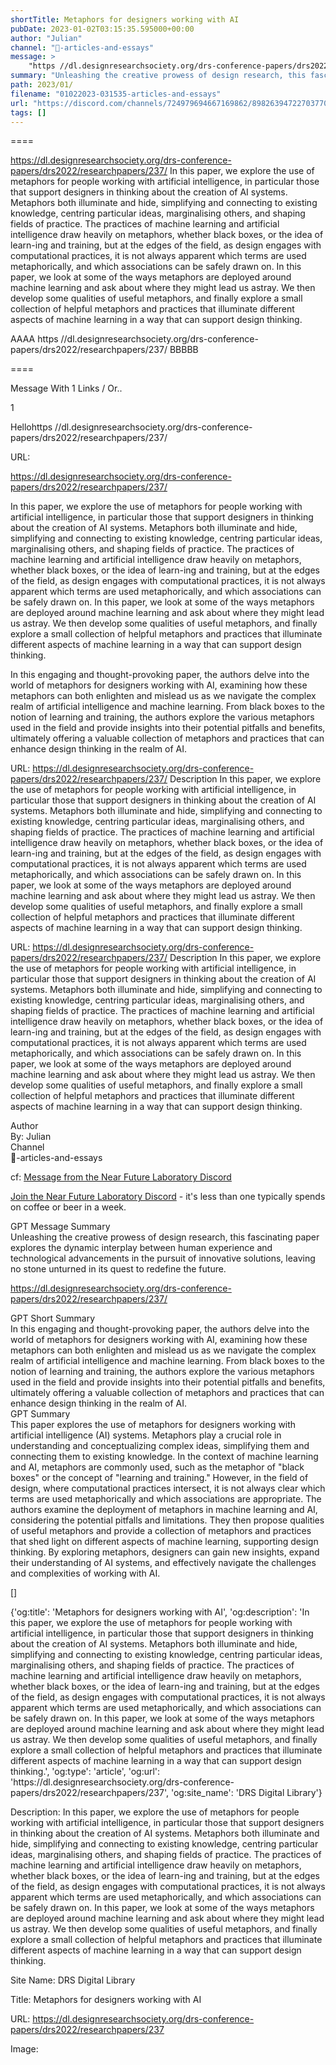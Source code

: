 ```yaml
---
shortTitle: Metaphors for designers working with AI
pubDate: 2023-01-02T03:15:35.595000+00:00
author: "Julian"
channel: "📃-articles-and-essays"
message: >
    "https //dl.designresearchsociety.org/drs-conference-papers/drs2022/researchpapers/237/"
summary: "Unleashing the creative prowess of design research, this fascinating paper explores the dynamic interplay between human experience and technological advancements in the pursuit of innovative solutions, leaving no stone unturned in its quest to redefine the future."
path: 2023/01/
filename: "01022023-031535-articles-and-essays"
url: "https://discord.com/channels/724979694667169862/898263947227037707/1059308953802121266"
tags: []
---
```

====

https://dl.designresearchsociety.org/drs-conference-papers/drs2022/researchpapers/237/
In this paper, we explore the use of metaphors for people working with artificial intelligence, in particular those that support designers in thinking about the creation of AI systems. Metaphors both illuminate and hide, simplifying and connecting to existing knowledge, centring particular ideas, marginalising others, and shaping fields of practice. The practices of machine learning and artificial intelligence draw heavily on metaphors, whether black boxes, or the idea of learn-ing and training, but at the edges of the field, as design engages with computational practices, it is not always apparent which terms are used metaphorically, and which associations can be safely drawn on. In this paper, we look at some of the ways metaphors are deployed around machine learning and ask about where they might lead us astray. We then develop some qualities of useful metaphors, and finally explore a small collection of helpful metaphors and practices that illuminate different aspects of machine learning in a way that can support design thinking.
<!-- 

 -->

AAAA https //dl.designresearchsociety.org/drs-conference-papers/drs2022/researchpapers/237/ BBBBB

====
<div class="metadata-title-header pt-3 pb-3 pl-2">Message  With 1 Links / Or..</div>    
<div class="human-content-container">  


<p>1</p>
<div style="font-family: var(--font-family-peak);">Hellohttps //dl.designresearchsociety.org/drs-conference-papers/drs2022/researchpapers/237/</div>

URL: <p>https://dl.designresearchsociety.org/drs-conference-papers/drs2022/researchpapers/237/</p>
<p>In this paper, we explore the use of metaphors for people working with artificial intelligence, in particular those that support designers in thinking about the creation of AI systems. Metaphors both illuminate and hide, simplifying and connecting to existing knowledge, centring particular ideas, marginalising others, and shaping fields of practice. The practices of machine learning and artificial intelligence draw heavily on metaphors, whether black boxes, or the idea of learn-ing and training, but at the edges of the field, as design engages with computational practices, it is not always apparent which terms are used metaphorically, and which associations can be safely drawn on. In this paper, we look at some of the ways metaphors are deployed around machine learning and ask about where they might lead us astray. We then develop some qualities of useful metaphors, and finally explore a small collection of helpful metaphors and practices that illuminate different aspects of machine learning in a way that can support design thinking.</p>  <!-- Example: Display each item in a paragraph -->
<p>In this engaging and thought-provoking paper, the authors delve into the world of metaphors for designers working with AI, examining how these metaphors can both enlighten and mislead us as we navigate the complex realm of artificial intelligence and machine learning. From black boxes to the notion of learning and training, the authors explore the various metaphors used in the field and provide insights into their potential pitfalls and benefits, ultimately offering a valuable collection of metaphors and practices that can enhance design thinking in the realm of AI.</p>




URL: https://dl.designresearchsociety.org/drs-conference-papers/drs2022/researchpapers/237/
Description In this paper, we explore the use of metaphors for people working with artificial intelligence, in particular those that support designers in thinking about the creation of AI systems. Metaphors both illuminate and hide, simplifying and connecting to existing knowledge, centring particular ideas, marginalising others, and shaping fields of practice. The practices of machine learning and artificial intelligence draw heavily on metaphors, whether black boxes, or the idea of learn-ing and training, but at the edges of the field, as design engages with computational practices, it is not always apparent which terms are used metaphorically, and which associations can be safely drawn on. In this paper, we look at some of the ways metaphors are deployed around machine learning and ask about where they might lead us astray. We then develop some qualities of useful metaphors, and finally explore a small collection of helpful metaphors and practices that illuminate different aspects of machine learning in a way that can support design thinking.

</div>

<div class="bg-blue-300 p-4 rounded-md mb-4">

URL: https://dl.designresearchsociety.org/drs-conference-papers/drs2022/researchpapers/237/
Description In this paper, we explore the use of metaphors for people working with artificial intelligence, in particular those that support designers in thinking about the creation of AI systems. Metaphors both illuminate and hide, simplifying and connecting to existing knowledge, centring particular ideas, marginalising others, and shaping fields of practice. The practices of machine learning and artificial intelligence draw heavily on metaphors, whether black boxes, or the idea of learn-ing and training, but at the edges of the field, as design engages with computational practices, it is not always apparent which terms are used metaphorically, and which associations can be safely drawn on. In this paper, we look at some of the ways metaphors are deployed around machine learning and ask about where they might lead us astray. We then develop some qualities of useful metaphors, and finally explore a small collection of helpful metaphors and practices that illuminate different aspects of machine learning in a way that can support design thinking.

</div>

<div class="metadata-title-header pt-3 pb-3 pl-2">Author</div>    
<div class="bg-gray-200 p-4 rounded-md mb-4">   
By: Julian
</div>

<div class="metadata-title-header pt-3 pb-3 pl-2">Channel</div>    
<div class="bg-gray-200 p-4 rounded-md mb-4">   
📃-articles-and-essays</span>
</div>

cf: <a href="">Message from the Near Future Laboratory Discord</a>

<a href="">Join the Near Future Laboratory Discord</a> - it's less than one typically spends on coffee or beer in a week. 

<div class="metadata-title-header pt-3 pb-3 pl-2">GPT Message Summary</div>    
<div class="robot-content-container">
Unleashing the creative prowess of design research, this fascinating paper explores the dynamic interplay between human experience and technological advancements in the pursuit of innovative solutions, leaving no stone unturned in its quest to redefine the future.
</div>
</div>


<a href="https://dl.designresearchsociety.org/drs-conference-papers/drs2022/researchpapers/237/">https://dl.designresearchsociety.org/drs-conference-papers/drs2022/researchpapers/237/</a><br/>

<div class="metadata-title-header pt-3 pb-3 pl-2">GPT Short Summary</div>
<div class="robot-content-container">
In this engaging and thought-provoking paper, the authors delve into the world of metaphors for designers working with AI, examining how these metaphors can both enlighten and mislead us as we navigate the complex realm of artificial intelligence and machine learning. From black boxes to the notion of learning and training, the authors explore the various metaphors used in the field and provide insights into their potential pitfalls and benefits, ultimately offering a valuable collection of metaphors and practices that can enhance design thinking in the realm of AI.
</div>

<div class="metadata-title-header pt-3 pb-3 pl-2">GPT Summary</div>
<div class="robot-content-container">
This paper explores the use of metaphors for designers working with artificial intelligence (AI) systems. Metaphors play a crucial role in understanding and conceptualizing complex ideas, simplifying them and connecting them to existing knowledge. In the context of machine learning and AI, metaphors are commonly used, such as the metaphor of "black boxes" or the concept of "learning and training." However, in the field of design, where computational practices intersect, it is not always clear which terms are used metaphorically and which associations are appropriate. The authors examine the deployment of metaphors in machine learning and AI, considering the potential pitfalls and limitations. They then propose qualities of useful metaphors and provide a collection of metaphors and practices that shed light on different aspects of machine learning, supporting design thinking. By exploring metaphors, designers can gain new insights, expand their understanding of AI systems, and effectively navigate the challenges and complexities of working with AI.
</div>

<!-- Summary:  The DRS Biennial Conference Series: Metaphors for designers working with AI . We explore the use of metaphors for people working with artificial intelligence . We use cookies to help provide and enhance our service . -->

[]

<div class="bg-gray-400"> {'og:title': 'Metaphors for designers working with AI', 'og:description': 'In this paper, we explore the use of metaphors for people working with artificial intelligence, in particular those that support designers in thinking about the creation of AI systems. Metaphors both illuminate and hide, simplifying and connecting to existing knowledge, centring particular ideas, marginalising others, and shaping fields of practice. The practices of machine learning and artificial intelligence draw heavily on metaphors, whether black boxes, or the idea of learn-ing and training, but at the edges of the field, as design engages with computational practices, it is not always apparent which terms are used metaphorically, and which associations can be safely drawn on. In this paper, we look at some of the ways metaphors are deployed around machine learning and ask about where they might lead us astray. We then develop some qualities of useful metaphors, and finally explore a small collection of helpful metaphors and practices that illuminate different aspects of machine learning in a way that can support design thinking.', 'og:type': 'article', 'og:url': 'https://dl.designresearchsociety.org/drs-conference-papers/drs2022/researchpapers/237', 'og:site_name': 'DRS Digital Library'} </div>

Description: In this paper, we explore the use of metaphors for people working with artificial intelligence, in particular those that support designers in thinking about the creation of AI systems. Metaphors both illuminate and hide, simplifying and connecting to existing knowledge, centring particular ideas, marginalising others, and shaping fields of practice. The practices of machine learning and artificial intelligence draw heavily on metaphors, whether black boxes, or the idea of learn-ing and training, but at the edges of the field, as design engages with computational practices, it is not always apparent which terms are used metaphorically, and which associations can be safely drawn on. In this paper, we look at some of the ways metaphors are deployed around machine learning and ask about where they might lead us astray. We then develop some qualities of useful metaphors, and finally explore a small collection of helpful metaphors and practices that illuminate different aspects of machine learning in a way that can support design thinking.

Site Name: DRS Digital Library

Title: Metaphors for designers working with AI

URL: https://dl.designresearchsociety.org/drs-conference-papers/drs2022/researchpapers/237

Image: <img src="" width="" height=""/>


